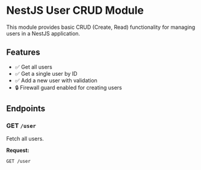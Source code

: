 # NestJS User CRUD Module

This module provides basic CRUD (Create, Read) functionality for managing users in a NestJS application.

## Features

- ✅ Get all users
- ✅ Get a single user by ID
- ✅ Add a new user with validation
- 🔒 Firewall guard enabled for creating users

## Endpoints

### GET `/user`

Fetch all users.

**Request:**  
```http
GET /user
